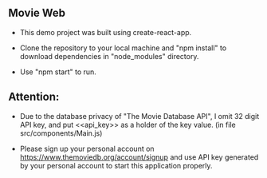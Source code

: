 ## Movie Web

- This demo project was built using create-react-app.

- Clone the repository to your local machine and "npm install" to download dependencies in "node_modules" directory.

- Use "npm start" to run.



## Attention:

- Due to the database privacy of "The Movie Database API", I omit 32 digit API key, and put <<api_key>> as a holder of the key value. (in file src/components/Main.js)

- Please sign up your personal account on https://www.themoviedb.org/account/signup and use API key generated by your personal account to start this application properly.
